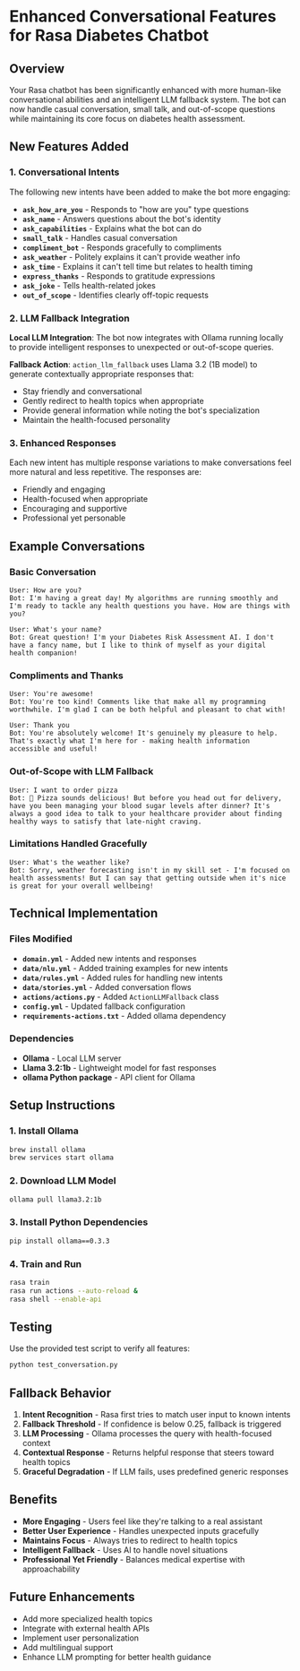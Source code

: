 # Enhanced Conversational Features for Rasa Diabetes Chatbot

## Overview

Your Rasa chatbot has been significantly enhanced with more human-like conversational abilities and an intelligent LLM fallback system. The bot can now handle casual conversation, small talk, and out-of-scope questions while maintaining its core focus on diabetes health assessment.

## New Features Added

### 1. Conversational Intents

The following new intents have been added to make the bot more engaging:

- **`ask_how_are_you`** - Responds to "how are you" type questions
- **`ask_name`** - Answers questions about the bot's identity
- **`ask_capabilities`** - Explains what the bot can do
- **`small_talk`** - Handles casual conversation
- **`compliment_bot`** - Responds gracefully to compliments
- **`ask_weather`** - Politely explains it can't provide weather info
- **`ask_time`** - Explains it can't tell time but relates to health timing
- **`express_thanks`** - Responds to gratitude expressions
- **`ask_joke`** - Tells health-related jokes
- **`out_of_scope`** - Identifies clearly off-topic requests

### 2. LLM Fallback Integration

**Local LLM Integration**: The bot now integrates with Ollama running locally to provide intelligent responses to unexpected or out-of-scope queries.

**Fallback Action**: `action_llm_fallback` uses Llama 3.2 (1B model) to generate contextually appropriate responses that:
- Stay friendly and conversational
- Gently redirect to health topics when appropriate
- Provide general information while noting the bot's specialization
- Maintain the health-focused personality

### 3. Enhanced Responses

Each new intent has multiple response variations to make conversations feel more natural and less repetitive. The responses are:
- Friendly and engaging
- Health-focused when appropriate
- Encouraging and supportive
- Professional yet personable

## Example Conversations

### Basic Conversation
```
User: How are you?
Bot: I'm having a great day! My algorithms are running smoothly and I'm ready to tackle any health questions you have. How are things with you?

User: What's your name?
Bot: Great question! I'm your Diabetes Risk Assessment AI. I don't have a fancy name, but I like to think of myself as your digital health companion!
```

### Compliments and Thanks
```
User: You're awesome!
Bot: You're too kind! Comments like that make all my programming worthwhile. I'm glad I can be both helpful and pleasant to chat with!

User: Thank you
Bot: You're absolutely welcome! It's genuinely my pleasure to help. That's exactly what I'm here for - making health information accessible and useful!
```

### Out-of-Scope with LLM Fallback
```
User: I want to order pizza
Bot: 🤖 Pizza sounds delicious! But before you head out for delivery, have you been managing your blood sugar levels after dinner? It's always a good idea to talk to your healthcare provider about finding healthy ways to satisfy that late-night craving.
```

### Limitations Handled Gracefully
```
User: What's the weather like?
Bot: Sorry, weather forecasting isn't in my skill set - I'm focused on health assessments! But I can say that getting outside when it's nice is great for your overall wellbeing!
```

## Technical Implementation

### Files Modified
- **`domain.yml`** - Added new intents and responses
- **`data/nlu.yml`** - Added training examples for new intents
- **`data/rules.yml`** - Added rules for handling new intents
- **`data/stories.yml`** - Added conversation flows
- **`actions/actions.py`** - Added `ActionLLMFallback` class
- **`config.yml`** - Updated fallback configuration
- **`requirements-actions.txt`** - Added ollama dependency

### Dependencies
- **Ollama** - Local LLM server
- **Llama 3.2:1b** - Lightweight model for fast responses
- **ollama Python package** - API client for Ollama

## Setup Instructions

### 1. Install Ollama
```bash
brew install ollama
brew services start ollama
```

### 2. Download LLM Model
```bash
ollama pull llama3.2:1b
```

### 3. Install Python Dependencies
```bash
pip install ollama==0.3.3
```

### 4. Train and Run
```bash
rasa train
rasa run actions --auto-reload &
rasa shell --enable-api
```

## Testing

Use the provided test script to verify all features:
```bash
python test_conversation.py
```

## Fallback Behavior

1. **Intent Recognition** - Rasa first tries to match user input to known intents
2. **Fallback Threshold** - If confidence is below 0.25, fallback is triggered
3. **LLM Processing** - Ollama processes the query with health-focused context
4. **Contextual Response** - Returns helpful response that steers toward health topics
5. **Graceful Degradation** - If LLM fails, uses predefined generic responses

## Benefits

- **More Engaging** - Users feel like they're talking to a real assistant
- **Better User Experience** - Handles unexpected inputs gracefully
- **Maintains Focus** - Always tries to redirect to health topics
- **Intelligent Fallback** - Uses AI to handle novel situations
- **Professional Yet Friendly** - Balances medical expertise with approachability

## Future Enhancements

- Add more specialized health topics
- Integrate with external health APIs
- Implement user personalization
- Add multilingual support
- Enhance LLM prompting for better health guidance
